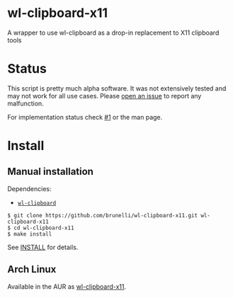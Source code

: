 wl-clipboard-x11
================

A wrapper to use wl-clipboard as a drop-in replacement to X11 clipboard tools

# Status

This script is pretty much alpha software. It was not extensively tested and may not work for all use cases. Please [open an issue][issue-new] to report any malfunction.

For implementation status check [#1][issue-1] or the man page.

# Install

## Manual installation

Dependencies:

- [`wl-clipboard`][wl-clipboard]

```
$ git clone https://github.com/brunelli/wl-clipboard-x11.git wl-clipboard-x11
$ cd wl-clipboard-x11
$ make install
```

See [INSTALL][install] for details.

## Arch Linux

Available in the AUR as [wl-clipboard-x11][aur].

[aur]: https://aur.archlinux.org/packages/wl-clipboard-x11
[install]: https://github.com/brunelli/wl-clipboard-x11/blob/master/INSTALL
[issue-1]: https://github.com/brunelli/wl-clipboard-x11/issues/1
[issue-new]: https://github.com/brunelli/wl-clipboard-x11/issues/new
[wl-clipboard]: https://github.com/bugaevc/wl-clipboard
